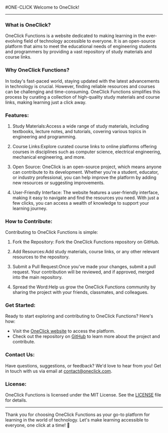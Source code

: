 #ONE-CLICK
Welcome to OneClick!

--------------------------------------------------------------------------------------------------------------------------

### What is OneClick?

OneClick Functions is a website dedicated to making learning in the ever-evolving field of technology accessible to everyone. It is an open-source platform that aims to meet the educational needs of engineering students and programmers by providing a vast repository of study materials and course links.

### Why OneClick Functions?

In today's fast-paced world, staying updated with the latest advancements in technology is crucial. However, finding reliable resources and courses can be challenging and time-consuming. OneClick Functions simplifies this process by curating a collection of high-quality study materials and course links, making learning just a click away.

### Features:

1. Study Materials:Access a wide range of study materials, including textbooks, lecture notes, and tutorials, covering various topics in engineering and programming.

2. Course Links:Explore curated course links to online platforms offering courses in disciplines such as computer science, electrical engineering, mechanical engineering, and more.

3. Open Source: OneClick is an open-source project, which means anyone can contribute to its development. Whether you're a student, educator, or industry professional, you can help improve the platform by adding new resources or suggesting improvements.

4. User-Friendly Interface: The website features a user-friendly interface, making it easy to navigate and find the resources you need. With just a few clicks, you can access a wealth of knowledge to support your learning journey.

### How to Contribute:

Contributing to OneClick Functions is simple:

1. Fork the Repository: Fork the OneClick Functions repository on GitHub.

2. Add Resources:Add study materials, course links, or any other relevant resources to the repository.

3. Submit a Pull Request:Once you've made your changes, submit a pull request. Your contribution will be reviewed, and if approved, merged into the main repository.

4. Spread the Word:Help us grow the OneClick Functions community by sharing the project with your friends, classmates, and colleagues.

### Get Started:

Ready to start exploring and contributing to OneClick Functions? Here's how:

- Visit the [OneClick website](link) to access the platform.
- Check out the repository on [GitHub](link) to learn more about the project and contribute.

### Contact Us:

Have questions, suggestions, or feedback? We'd love to hear from you! Get in touch with us via email at [contact@oneclick.com](mailto:email).

### License:

OneClick Functions is licensed under the MIT License. See the [LICENSE](link) file for details.

---------------------------------------------------------------------------------

Thank you for choosing OneClick Functions as your go-to platform for learning in the world of technology. Let's make learning accessible to everyone, one click at a time! 🚀

